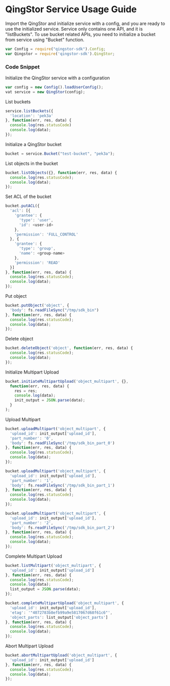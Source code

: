 # QingStor Service Usage Guide

Import the QingStor and initialize service with a config, and you are ready to use the initialized service. Service only contains one API, and it is "listBuckets".
To use bucket related APIs, you need to initialize a bucket from service using "Bucket" function.

``` javascript
var Config = require("qingstor-sdk").Config;
var Qingstor = require('qingstor-sdk').QingStor;
```

### Code Snippet

Initialize the QingStor service with a configuration

``` javascript
var config = new Config().loadUserConfig();
vat service = new QingStor(config);
```

List buckets

``` javascript
service.listBuckets({
  'location': 'pek3a'
}, function(err, res, data) {
  console.log(res.statusCode)
  console.log(data);
});
```

Initialize a QingStor bucket

``` javascript
bucket = service.Bucket("test-bucket", "pek3a");
```

List objects in the bucket

``` javascript
bucket.listObjects({}, function(err, res, data) {
  console.log(res.statusCode);
  console.log(data);
});
```

Set ACL of the bucket

``` javascript
bucket.putACL({
  'acl': [{
    'grantee': {
      'type': 'user',
      'id': <user-id>
    },
    'permission': 'FULL_CONTROL'
  }, {
    'grantee': {
      'type': 'group',
      'name': <group-name>
    },
    'permission': 'READ'
  }]
}, function(err, res, data) {
  console.log(res.statusCode);
  console.log(data);
});
```

Put object

``` javascript
bucket.putObject('object', {
  'body': fs.readFileSync("/tmp/sdk_bin")
}, function(err, res, data) {
  console.log(res.statusCode);
  console.log(data);
});
```

Delete object

``` javascript
bucket.deleteObject('object', function(err, res, data) {
  console.log(res.statusCode);
  console.log(data);
});
```

Initialize Multipart Upload

``` javascript
bucket.initiateMultipartUpload('object_multipart', {},
  function(err, res, data) {
    res = res;
    console.log(data);
    init_output = JSON.parse(data);
  }
);
```

Upload Multipart

``` javascript
bucket.uploadMultipart('object_multipart', {
  'upload_id': init_output['upload_id'],
  'part_number': '0',
  'body': fs.readFileSync('/tmp/sdk_bin_part_0')
}, function(err, res, data) {
  console.log(res.statusCode);
  console.log(data);
});

bucket.uploadMultipart('object_multipart', {
  'upload_id': init_output['upload_id'],
  'part_number': '1',
  'body': fs.readFileSync('/tmp/sdk_bin_part_1')
}, function(err, res, data) {
  console.log(res.statusCode);
  console.log(data);
});

bucket.uploadMultipart('object_multipart', {
  'upload_id': init_output['upload_id'],
  'part_number': '2',
  'body': fs.readFileSync('/tmp/sdk_bin_part_2')
}, function(err, res, data) {
  console.log(res.statusCode);
  console.log(data);
});
```

Complete Multipart Upload

``` javascript
bucket.listMultipart('object_multipart', {
  'upload_id': init_output['upload_id']
}, function(err, res, data) {
  console.log(res.statusCode);
  console.log(data);
  list_output = JSON.parse(data);
});

bucket.completeMultipartUpload('object_multipart', {
  'upload_id': init_output['upload_id'],
  'etag': '"4072783b8efb99a9e5817067d68f61c6"',
  'object_parts': list_output['object_parts']
}, function(err, res, data) {
  console.log(res.statusCode);
  console.log(data);
});
```

Abort Multipart Upload

``` javascript
bucket.abortMultipartUpload('object_multipart', {
  'upload_id': init_output['upload_id']
}, function(err, res, data) {
  console.log(res.statusCode);
  console.log(data);
});
```